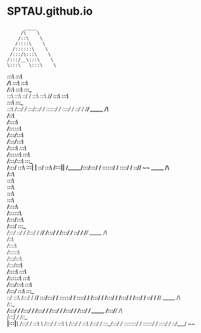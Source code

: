 # SPTAU.github.io

          _____
         /\    \
        /::\    \
       /::::\    \
      /::::::\    \
     /:::/\:::\    \
    /:::/__\:::\    \
    \:::\   \:::\    \
  ___\:::\   \:::\    \
 /\   \:::\   \:::\    \
/::\   \:::\   \:::\____\
\:::\   \:::\   \::/    /
 \:::\   \:::\   \/____/
  \:::\   \:::\    \
   \:::\   \:::\____\
    \:::\  /:::/    /
     \:::\/:::/    /
      \::::::/    /
       \::::/    /
        \::/    /
         \/____/
          _____
         /\    \
        /::\    \
       /::::\    \
      /::::::\    \
     /:::/\:::\    \
    /:::/__\:::\    \
   /::::\   \:::\    \
  /::::::\   \:::\    \
 /:::/\:::\   \:::\____\
/:::/  \:::\   \:::|    |
\::/    \:::\  /:::|____|
 \/_____/\:::\/:::/    /
          \::::::/    /
           \::::/    /
            \::/____/
             ~~
      _____
     /\    \
    /::\    \
    \:::\    \
     \:::\    \
      \:::\    \
       \:::\    \
       /::::\    \
      /::::::\    \
     /:::/\:::\    \
    /:::/  \:::\____\
   /:::/    \::/    /
  /:::/    / \/____/
 /:::/    /
/:::/    /
\::/    /
 \/____/
          _____
         /\    \
        /::\    \
       /::::\    \
      /::::::\    \
     /:::/\:::\    \
    /:::/__\:::\    \
   /::::\   \:::\    \
  /::::::\   \:::\    \
 /:::/\:::\   \:::\    \
/:::/  \:::\   \:::\____\
\::/    \:::\  /:::/    /
 \/____/ \:::\/:::/    /
          \::::::/    /
           \::::/    /
           /:::/    /
          /:::/    /
         /:::/    /
        /:::/    /
        \::/    /
         \/____/
          _____
         /\    \
        /::\____\
       /:::/    /
      /:::/    /
     /:::/    /
    /:::/    /
   /:::/    /
  /:::/    /      _____
 /:::/____/      /\    \
|:::|    /      /::\____\
|:::|____\     /:::/    /
 \:::\    \   /:::/    /
  \:::\    \ /:::/    /
   \:::\    /:::/    /
    \:::\__/:::/    /
     \::::::::/    /
      \::::::/    /
       \::::/    /
        \::/____/
         ~~
